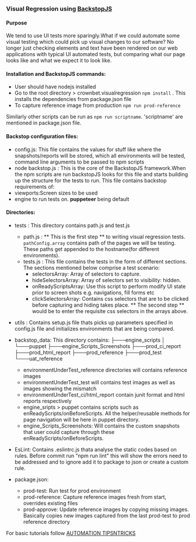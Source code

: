### **Visual Regression using** [BackstopJS](https://github.com/garris/BackstopJS)

#### Purpose
We tend to use UI tests more sparingly.What if we could automate some visual testing which could pick up visual changes to our software? No longer just checking elements and text have been rendered on our web applications with typical UI automated tests, but comparing what our page looks like and what we expect it to look like.

#### Installation and BackstopJS commands:
- User should have nodejs installed
- Go to the root directory > crownbet.visualregression  `npm install` . This installs the dependencies from package.json file
- To capture reference image from production `npm run prod-reference`

Similarly other scripts can be run as `npm run scriptname`. 'scriptname' are mentioned in package.json file.

#### Backstop configuration files:
- config.js: This file contains the values for stuff like where the snapshots/reports will be stored, which all environments will be tested, command line arguments to be passed to npm scripts
- node backstop.js : This is the core of the BackstopJS framework.When the npm scripts are run backstopJS looks for this file and starts building up the structure for the tests to run. This file contains backstop requirements of:
 - viewports:Screen sizes to be used
 - engine to run tests on. **puppeteer** being default 

#### Directories:
- tests : This directory contains path.js and test.js
  - path.js : ** This is the first step ** to writing visual regression tests. `pathConfig.array` contains path of the pages we will be testing. These paths get appended to the  hostname(for different environments).
  - tests.js : This file contains the tests in the form of different sections. The sections mentioned below comprise a test scenario:
    - selectorsArray: Array of selectors to capture.
    - hideSelectorsArray: Array of selectors set to visibility: hidden.
    - onReadyScriptsArray: Use this script to perform modify UI state prior to screen shots e.g. navigations, fill forms etc
    - clickSelectorsArray: Contains css selectors that are to be clicked before capturing and hiding takes place.
    ** The second step ** would be to enter the requisite css selectors in the arrays above.
- utils : Contains setup.js file thats picks up parameters specified in config.js file and initializes environments that are being compared.
- backstop_data: This directory contains:
    ├───engine_scripts 
    │   └───puppet
    ├───engine_Scripts_Screenshots
    ├───prod_ci_report
    ├───prod_html_report
    ├───prod_reference
    ├───prod_test
    └───uat_reference

    - environmentUnderTest_reference directories will contains reference images
    - environmentUnderTest_test will contains test images as well as images showing the mismatch
    - environmentUnderTest_ci/html_report contain junit format and html reports respectively
    - engine_sripts > puppet contains scripts such as enReadyScripts/onBeforeScripts. All the helper/reusable methods for page navigation will be here in puppet directory.
    - engine_Scripts_Screenshots: Will contains the custom snapshots that user could capture through these enReadyScripts/onBeforeScripts.
 - EsLint: Contains .eslintrc.js thata analyse the static codes based on rules. Before commit run "npm run lint" this will show the errors need to be addressed and to ignore add it to package to json or create a custom rule.
 - package.json:
    - prod-test: Run test for prod environment
    - prod-reference: Capture reference images fresh from start, overrides existing files
    - prod-approve: Update reference images by copying missing images. Basically copies new images captured from the last prod-test to prod reference directory
    

For basic tutorials follow [AUTOMATION TIPSNTRICKS](http://automationtipsntricks.blogspot.com/search/label/BackstopJS)